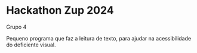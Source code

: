 # Hackathon Zup 2024
Grupo 4

Pequeno programa que faz a leitura de texto, para ajudar na acessibilidade do deficiente visual.
